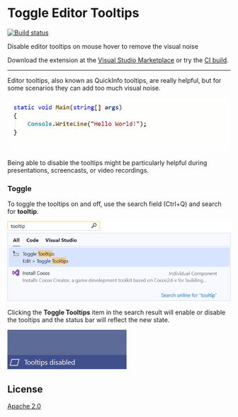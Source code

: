 # Toggle Editor Tooltips

[![Build status](https://ci.appveyor.com/api/projects/status/frkitxn9qqetxgna?svg=true)](https://ci.appveyor.com/project/madskristensen/togglequickinfo)

Disable editor tooltips on mouse hover to remove the visual noise 

Download the extension at the
[Visual Studio Marketplace](https://marketplace.visualstudio.com/items?itemName=MadsKristensen.ToggleEditorTooltips)
or try the
[CI build](http://vsixgallery.com/extension/1d076908-c0d7-4d92-b528-4b14a35ff4c5/).

---------------------------------------

Editor tooltips, also known as QuickInfo tooltips, are really helpful, but for some scenarios they can add too much visual noise.

![Quickinfo](art/quickinfo.gif)

Being able to disable the tooltips might be particularly helpful during presentations, screencasts, or video recordings.

### Toggle

To toggle the tooltips on and off, use the search field (Ctrl+Q) and search for **tooltip**. 

![Search](art/search.png)

Clicking the **Toggle Tooltips** item in the search result will enable or disable the tooltips and the status bar will reflect the new state.

![Status Bar](art/statusbar.png)

## License
[Apache 2.0](LICENSE)
